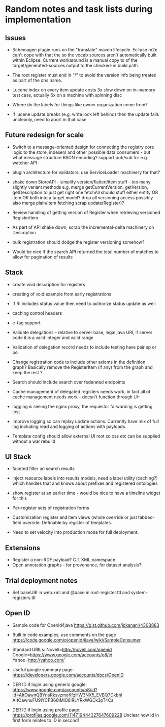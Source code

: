# Random notes and task lists during implementation

## Issues

   * Schemagen plugin runs on the "translate" maven lifecycle. Eclipse m2e can't cope with that the so the vocab sources aren't automatically built within Eclipse. Current workaround is a manual copy to of the target/generated-sources output to the checked-in build path

   * The root register must end in "/" to avoid the version info being treated as part of the dns name.

   * Lucene index on every item update costs 3x slow down on in-memory test case, actually 6x on a machine with spinning disc

   * Where do the labels for things like owner organization come from?

   * If lucene update breaks (e.g. write lock left behind) then the update fails uncleanly, need to abort in that case

## Future redesign for scale

   * Switch to a message-oriented design for connecting the registry core logic to the store, indexers and other possible data consumers - but what message structure BSON encoding?
     support pub/sub for e.g. watcher API
   * plugin architecture for validators, use ServiceLoader machinery for that?

   * shake down StoreAPI - simplify version/flatten/item stuff - too many slightly variant methods
     e.g. merge getCurrentVersion, getVersion, getDescription to just get right one
     fetchAll should stuff either entity OR item OR both into a target model?
     drop all versioning access
     possibly also merge plain/item fetching
     scrap update(Register)?
   * Review handling of getting version of Register when retrieving versioned RegisterItem
   * As part of API shake down, scrap the incremental-delta machinery on Description


   * bulk registration should dodge the register versioning somehow?

   * Would be nice if the search API returned the total number of matches to allow for pagination of results

## Stack

   * create void description for registers
   * creating of void:example from early registrations
   * If RI includes status value then need to authorize status update as well
   * caching control headers
   * e-tag support

   * Validate delegations - relative to server base, legal java URI, if server code it is a valid integer and valid range
   * Validation of delegation record needs to include testing have pair sp or po

   * Change registration code to include other axioms in the definition graph? Basically remove the RegisterItem (if any) from the graph and keep the rest ?

   * Search should include search over federated endpoints

   * Cache management of delegated registers needs work, in fact all of cache management needs work - doesn't function through UI-

   * logging is seeing the nginx proxy, the requestor forwarding is getting lost

   * Improve logging so can replay update actions. Currently have mix of full log including read and logging of actions with payloads.

   * Template config should allow external UI root so css etc can be supplied without a war rebuild
   
   
## UI Stack

   * faceted filter on search results
   * inject resource labels into results models, need a label utility (caching?) which handles that and knows about prefixes and registered ontologies
   * show register at an earlier time - would be nice to have a timeline widget for this

   * Per-register sets of registration forms

   * Customization register and item views (whole override or just tabbed-field override. Definable by register of templates.

   * Need to set velocity into production mode for full deployment.

## Extensions

   * Register a non-RDF payload?  C.f. XML namespace.
   * Open annotation graphs - for provenance, for dataset analysis?

## Trial deployment notes

   * Set baseURI in web.xml and @base in root-register.ttl and system-registers.ttl


## Open ID

   * Sample code for Openid4java   https://gist.github.com/jdkanani/4303883
   * Built in code examples, use comments on the page https://code.google.com/p/openid4java/wiki/SampleConsumer
   * Standard URILs: Novell=http://novell.com/openid Google=https://www.google.com/accounts/o8/id Yahoo=http://yahoo.com/
   * Useful google summary page: https://developers.google.com/accounts/docs/OpenID

   * DER ID if login using generic google:   https://www.google.com/accounts/o8/id?id=AItOawnQBYnsRksvzmoKfzHW3NX5_EVBQ7DkbhI
                                                                                      AItOawnuFU9lYCFB60lMIO8lRLYRkWGCk3pT4Cs
   
   * DER ID if login using profile page:  https://profiles.google.com/114719444327647609228
     Unclear how id in first form relates to ID in second!


